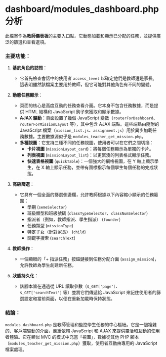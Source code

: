 # dashboard/modules_dashboard.php 分析

此檔案作為**教師儀表板**的主要入口點。它動態加載和顯示已分配的任務，並提供廣泛的篩選和查看選項。

### 主要功能：

1.  **基於角色的訪問**：
    *   它首先檢查會話中的使用者 `access_level` 以確定他們是教師還是家長。這表明雖然該檔案主要用於教師，但它可能對其他角色有不同的變體。

2.  **動態任務顯示**：
    *   頁面的核心是高度互動的任務查看介面。它本身不包含任務數據，而是提供 HTML 結構和 JavaScript 鉤子來獲取和顯示數據。
    *   **AJAX 驅動**：頁面設置了幾個 JavaScript 變數（`routerForDashboard`、`routerForMissionLayout` 等），其中包含 AJAX 端點。這些端點由隨附的 JavaScript 檔案（`mission_list.js`、`assignment.js`）用於異步加載任務數據。主要數據源似乎是 `modules_teacher_get_mission.php`。
    *   **多種視圖**：它支持三種不同的任務視圖，使用者可以在它們之間切換：
        *   **卡片視圖** (`missionLayout_card`)：將每個任務顯示為單獨的卡片。
        *   **列表視圖** (`missionLayout_list`)：以更緊湊的列表格式顯示任務。
        *   **快速表格視圖** (`quickTable`)：一個強大的網格視圖，在 Y 軸上顯示學生，在 X 軸上顯示任務，並帶有圖標指示每個學生每個任務的完成狀態。

3.  **高級篩選**：
    *   它具有一個全面的篩選側邊欄，允許教師根據以下內容縮小顯示的任務範圍：
        *   學期 (`semeSelector`)
        *   班級類型和班級號碼 (`classTypeSelector`、`classNumSelector`)
        *   指派者（例如，教師指派、學生指派） (`founder`)
        *   任務類型 (`missionType`)
        *   特定子女（針對家長） (`child`)
        *   關鍵字搜索 (`searchText`)

4.  **教師操作**：
    *   一個顯眼的「+ 指派任務」按鈕鏈接到任務分配介面 (`assign_mission`)，允許教師為學生創建新任務。

5.  **狀態持久化**：
    *   該腳本旨在通過從 URL 讀取參數（`$_GET['page']`、`$_GET['searchText']` 等）並將它們傳遞給 JavaScript 來記住使用者的篩選設定和當前頁面，以便在重新加載時保持狀態。

### 結論：

`modules_dashboard.php` 是教師管理和監控學生任務的中心樞紐。它是一個複雜的、客戶端驅動的介面，嚴重依賴 JavaScript 和 AJAX 來提供靈活和互動的使用者體驗。它在類似 MVC 的模式中充當「視圖」，數據從其他 PHP 腳本（`modules_teacher_get_mission.php`）獲取，使用者互動由專用的 JavaScript 檔案處理。
